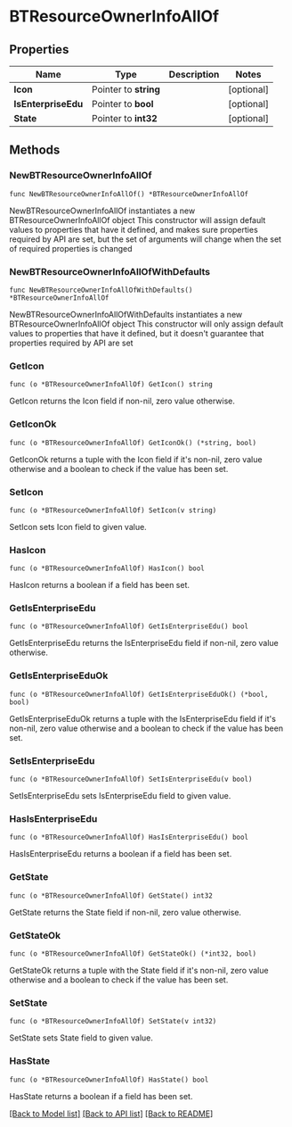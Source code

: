 # BTResourceOwnerInfoAllOf

## Properties

Name | Type | Description | Notes
------------ | ------------- | ------------- | -------------
**Icon** | Pointer to **string** |  | [optional] 
**IsEnterpriseEdu** | Pointer to **bool** |  | [optional] 
**State** | Pointer to **int32** |  | [optional] 

## Methods

### NewBTResourceOwnerInfoAllOf

`func NewBTResourceOwnerInfoAllOf() *BTResourceOwnerInfoAllOf`

NewBTResourceOwnerInfoAllOf instantiates a new BTResourceOwnerInfoAllOf object
This constructor will assign default values to properties that have it defined,
and makes sure properties required by API are set, but the set of arguments
will change when the set of required properties is changed

### NewBTResourceOwnerInfoAllOfWithDefaults

`func NewBTResourceOwnerInfoAllOfWithDefaults() *BTResourceOwnerInfoAllOf`

NewBTResourceOwnerInfoAllOfWithDefaults instantiates a new BTResourceOwnerInfoAllOf object
This constructor will only assign default values to properties that have it defined,
but it doesn't guarantee that properties required by API are set

### GetIcon

`func (o *BTResourceOwnerInfoAllOf) GetIcon() string`

GetIcon returns the Icon field if non-nil, zero value otherwise.

### GetIconOk

`func (o *BTResourceOwnerInfoAllOf) GetIconOk() (*string, bool)`

GetIconOk returns a tuple with the Icon field if it's non-nil, zero value otherwise
and a boolean to check if the value has been set.

### SetIcon

`func (o *BTResourceOwnerInfoAllOf) SetIcon(v string)`

SetIcon sets Icon field to given value.

### HasIcon

`func (o *BTResourceOwnerInfoAllOf) HasIcon() bool`

HasIcon returns a boolean if a field has been set.

### GetIsEnterpriseEdu

`func (o *BTResourceOwnerInfoAllOf) GetIsEnterpriseEdu() bool`

GetIsEnterpriseEdu returns the IsEnterpriseEdu field if non-nil, zero value otherwise.

### GetIsEnterpriseEduOk

`func (o *BTResourceOwnerInfoAllOf) GetIsEnterpriseEduOk() (*bool, bool)`

GetIsEnterpriseEduOk returns a tuple with the IsEnterpriseEdu field if it's non-nil, zero value otherwise
and a boolean to check if the value has been set.

### SetIsEnterpriseEdu

`func (o *BTResourceOwnerInfoAllOf) SetIsEnterpriseEdu(v bool)`

SetIsEnterpriseEdu sets IsEnterpriseEdu field to given value.

### HasIsEnterpriseEdu

`func (o *BTResourceOwnerInfoAllOf) HasIsEnterpriseEdu() bool`

HasIsEnterpriseEdu returns a boolean if a field has been set.

### GetState

`func (o *BTResourceOwnerInfoAllOf) GetState() int32`

GetState returns the State field if non-nil, zero value otherwise.

### GetStateOk

`func (o *BTResourceOwnerInfoAllOf) GetStateOk() (*int32, bool)`

GetStateOk returns a tuple with the State field if it's non-nil, zero value otherwise
and a boolean to check if the value has been set.

### SetState

`func (o *BTResourceOwnerInfoAllOf) SetState(v int32)`

SetState sets State field to given value.

### HasState

`func (o *BTResourceOwnerInfoAllOf) HasState() bool`

HasState returns a boolean if a field has been set.


[[Back to Model list]](../README.md#documentation-for-models) [[Back to API list]](../README.md#documentation-for-api-endpoints) [[Back to README]](../README.md)


